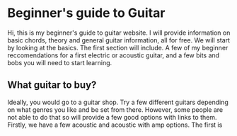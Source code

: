 # Beginner's guide to Guitar 

Hi, this is my beginner's guide to guitar website. I will provide information on basic chords, theory and general guitar information, all for free. We will start by looking at the basics. The first section will include. A few of my beginner reccomendations for a first electric or acoustic guitar, and a few bits and bobs you will need to start learning.

## What guitar to buy?

Ideally, you would go to a guitar shop. Try a few different guitars depending on what genres you like and be set from there. However, some people are not able to do that so will provide a few good options with links to them. 
Firstly, we have a few acoustic and acoustic with amp options. 
The first is 

